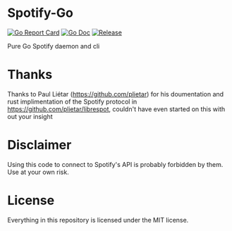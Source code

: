 # Spotify-Go

[![Go Report Card](https://goreportcard.com/badge/github.com/ThatTomPerson/spotigo?style=flat-square)](https://goreportcard.com/report/github.com/ThatTomPerson/spotigo)
[![Go Doc](https://img.shields.io/badge/godoc-reference-blue.svg?style=flat-square)](http://godoc.org/github.com/ThatTomPerson/spotigo)
[![Release](https://img.shields.io/github/release/ThatTomPerson/spotigo.svg?style=flat-square)](https://github.com/ThatTomPerson/spotigo/releases/latest)

Pure Go Spotify daemon and cli

# Thanks

Thanks to Paul Liétar (https://github.com/plietar) for his doumentation and rust implimentation of the Spotify protocol in https://github.com/plietar/librespot, couldn't have even started on this with out your insight

# Disclaimer

Using this code to connect to Spotify's API is probably forbidden by them. Use at your own risk.

# License

Everything in this repository is licensed under the MIT license.
